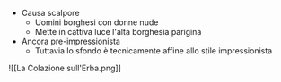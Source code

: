 - Causa scalpore
	- Uomini borghesi con donne nude
	- Mette in cattiva luce l'alta borghesia parigina
- Ancora pre-impressionista
	- Tuttavia lo sfondo è tecnicamente affine allo stile impressionista

![[La Colazione sull'Erba.png]]